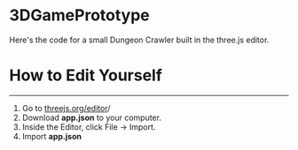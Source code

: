 # 3DGamePrototype
Here's the code for a small Dungeon Crawler built in the three.js editor.


How to Edit Yourself
====================
---
  1. Go to <a href="threejs.org/editor">threejs.org/editor</a>/
  2. Download <strong>app.json</strong> to your computer.
  3. Inside the Editor, click File -> Import.
  4. Import <strong>app.json</strong>
